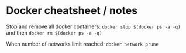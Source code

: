 # Docker cheatsheet / notes


Stop and remove all docker containers:
`docker stop $(docker ps -a -q)` and then `docker rm $(docker ps -a -q)`

When number of networks limit reached:
`docker network prune`
